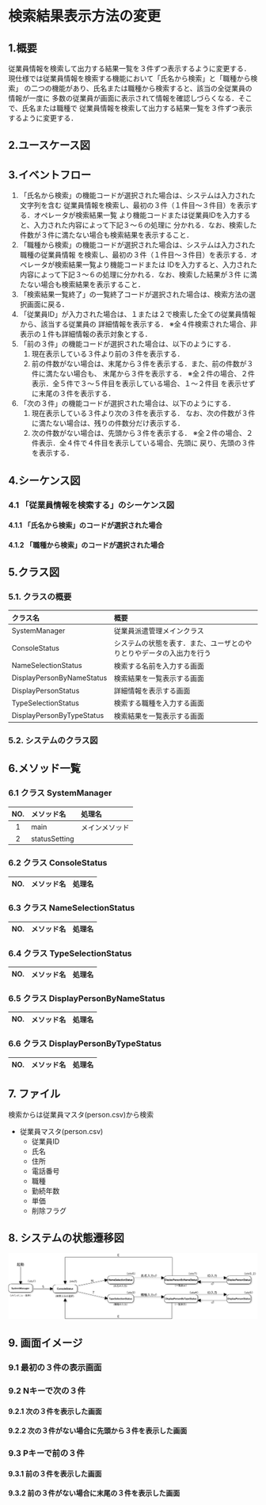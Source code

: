 # 検索結果表示方法の変更

## 1.概要
従業員情報を検索して出力する結果一覧を３件ずつ表示するように変更する．
現仕様では従業員情報を検索する機能において「氏名から検索」と「職種から検索」
の二つの機能があり、氏名または職種から検索すると、該当の全従業員の情報が一度に
多数の従業員が画面に表示されて情報を確認しづらくなる．そこで、氏名または職種で
従業員情報を検索して出力する結果一覧を３件ずつ表示するように変更する．

## 2.ユースケース図


## 3.イベントフロー
1. 「氏名から検索」の機能コードが選択された場合は、システムは入力された文字列を含む
従業員情報を検索し、最初の３件（１件目～３件目）を表示する．オペレータが検索結果一覧
より機能コードまたは従業員IDを入力すると、入力された内容によって下記３～６の処理に
分かれる．なお、検索した件数が３件に満たない場合も検索結果を表示すること．
2. 「職種から検索」の機能コードが選択された場合は、システムは入力された職種の従業員情報
を検索し、最初の３件（１件目～３件目）を表示する．オペレータが検索結果一覧より機能コードまたは
IDを入力すると、入力された内容によって下記３～６の処理に分かれる．なお、検索した結果が３件
に満たない場合も検索結果を表示すること．
3. 「検索結果一覧終了」の一覧終了コードが選択された場合は、検索方法の選択画面に戻る．
4. 「従業員ID」が入力された場合は、１または２で検索した全ての従業員情報から、該当する従業員の
詳細情報を表示する．
※全４件検索された場合、非表示の１件も詳細情報の表示対象とする．
5. 「前の３件」の機能コードが選択された場合は、以下のようにする．
	1. 現在表示している３件より前の３件を表示する．
	2. 前の件数がない場合は、末尾から３件を表示する．また、前の件数が３件に満たない場合も、
	末尾から３件を表示する．
	※全２件の場合、２件表示．全５件で３～５件目を表示している場合、１～２件目
	を表示せずに末尾の３件を表示する．
6. 「次の３件」の機能コードが選択された場合は、以下のようにする．
	1. 現在表示している３件より次の３件を表示する．
	なお、次の件数が３件に満たない場合は、残りの件数分だけ表示する．
	2. 次の件数がない場合は、先頭から３件を表示する．
	※全２件の場合、２件表示．全４件で４件目を表示している場合、先頭に
	戻り、先頭の３件を表示する．

## 4.シーケンス図

### 4.1 「従業員情報を検索する」のシーケンス図

#### 4.1.1 「氏名から検索」のコードが選択された場合

#### 4.1.2 「職種から検索」のコードが選択された場合

## 5.クラス図

### 5.1. クラスの概要
|クラス名|概要|
|:-------|:---|
|SystemManager|従業員派遣管理メインクラス|
|ConsoleStatus|システムの状態を表す．また、ユーザとのやりとりやデータの入出力を行う|
|NameSelectionStatus|検索する名前を入力する画面|
|DisplayPersonByNameStatus|検索結果を一覧表示する画面|
|DisplayPersonStatus|詳細情報を表示する画面|
|TypeSelectionStatus|検索する職種を入力する画面|
|DisplayPersonByTypeStatus|検索結果を一覧表示する画面|

### 5.2. システムのクラス図

## 6.メソッド一覧

### 6.1 クラス SystemManager
|NO.|メソッド名|処理名|
|:-:|:---------|:-----|
|1|main|メインメソッド|
|2|statusSetting|

### 6.2 クラス ConsoleStatus
|NO.|メソッド名|処理名|
|:-:|:---------|:-----|

### 6.3 クラス NameSelectionStatus
|NO.|メソッド名|処理名|
|:-:|:---------|:-----|

### 6.4 クラス TypeSelectionStatus
|NO.|メソッド名|処理名|
|:-:|:---------|:-----|

### 6.5 クラス DisplayPersonByNameStatus
|NO.|メソッド名|処理名|
|:-:|:---------|:-----|

### 6.6 クラス DisplayPersonByTypeStatus
|NO.|メソッド名|処理名|
|:-:|:---------|:-----|

## 7. ファイル
検索からは従業員マスタ(person.csv)から検索
- 従業員マスタ(person.csv)
	- 従業員ID
	- 氏名
	- 住所
	- 電話番号
	- 職種
	- 勤続年数
	- 単価
	- 削除フラグ

## 8. システムの状態遷移図
![シーケンス図](jpg/Untitled2.png)

## 9. 画面イメージ

### 9.1 最初の３件の表示画面

### 9.2 Nキーで次の３件
#### 9.2.1 次の３件を表示した画面

#### 9.2.2 次の３件がない場合に先頭から３件を表示した画面

### 9.3 Pキーで前の３件
#### 9.3.1 前の３件を表示した画面

#### 9.3.2 前の３件がない場合に末尾の３件を表示した画面
